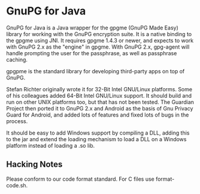 GnuPG for Java
==============

GnuPG for Java is a Java wrapper for the gpgme (GnuPG Made Easy) library for
working with the GnuPG encryption suite. It is a native binding to the gpgme
using JNI.  It requires gpgme 1.4.3 or newer, and expects to work with GnuPG
2.x as the "engine" in gpgme.  With GnuPG 2.x, gpg-agent will handle prompting
the user for the passphrase, as well as passphrase caching.

gpgpme is the standard library for developing third-party apps on top of GnuPG.

Stefan Richter originally wrote it for 32-Bit Intel GNU/Linux platforms. Some
of his colleagues added 64-Bit Intel GNU/Linux support. It should build and
run on other UNIX platforms too, but that has not been tested.  The Guardian
Project then ported it to GnuPG 2.x and Android as the basis of Gnu Privacy
Guard for Android, and added lots of features and fixed lots of bugs in the
process.

It should be easy to add Windows support by compiling a DLL, adding this to
the jar and extend the loading mechanism to load a DLL on a Windows platform
instead of loading a .so lib.


## Hacking Notes

Please conform to our code format standard. For C files use format-code.sh.

